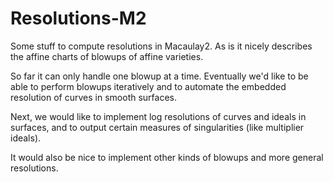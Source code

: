# Resolutions-M2
Some stuff to compute resolutions in Macaulay2. As is it nicely describes the affine charts of blowups of affine varieties. 

So far it can only handle one blowup at a time. Eventually we'd like to be able to perform blowups iteratively and to automate the embedded resolution of curves in smooth surfaces.

Next, we would like to implement log resolutions of curves and ideals in surfaces, and to output certain measures of singularities (like multiplier ideals). 

It would also be nice to implement other kinds of blowups and more general resolutions.

